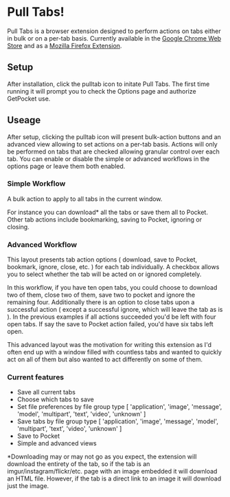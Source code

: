 # Pull Tabs!

Pull Tabs is a browser extension designed to perform actions on tabs either in bulk or on a per-tab basis. Currently available in the [Google Chrome Web Store](https://chrome.google.com/webstore/detail/pull-tabs/bimplhlpceccnolgbbedbiedkecophnn) and as a [Mozilla Firefox Extension](https://addons.mozilla.org/en-US/firefox/addon/pull-tabs/).

## Setup

After installation, click the pulltab icon to initate Pull Tabs. The first time running it will prompt you to check the Options page and authorize GetPocket use.

## Useage

After setup, clicking the pulltab icon will present bulk-action buttons and an advanced view allowing to set actions on a per-tab basis. Actions will only be performed on tabs that are checked allowing granular control over each tab. You can enable or disable the simple or advanced workflows in the options page or leave them both enabled.

### Simple Workflow
A bulk action to apply to all tabs in the current window.

For instance you can download* all the tabs or save them all to Pocket. Other tab actions include bookmarking, saving to Pocket, ignoring or closing.

### Advanced Workflow
This layout presents tab action options ( download, save to Pocket, bookmark, ignore, close, etc. ) for each tab individually. A checkbox allows you to select whether the tab will be acted on or ignored completely.

In this workflow, if you have ten open tabs, you could choose to download two of them, close two of them, save two to pocket and ignore the remaining four. Additionally there is an option to close tabs upon a successful action ( except a successful ignore, which will leave the tab as is ). In the previous examples if all actions succeeded you'd be left with four open tabs. If say the save to Pocket action failed, you'd have six tabs left open.

This advanced layout was the motivation for writing this extension as I'd often end up with a window filled with countless tabs and wanted to quickly act on all of them but also wanted to act differently on some of them.

### Current features
* Save all current tabs
* Choose which tabs to save
* Set file preferences by file group type [ 'application', 'image', 'message', 'model', 'multipart', 'text', 'video', 'unknown' ]
* Save tabs by file group type [ 'application', 'image', 'message', 'model', 'multipart', 'text', 'video', 'unknown' ]
* Save to Pocket
* Simple and advanced views

*Downloading may or may not go as you expect, the extension will download the entirety of the tab, so if the tab is an imgur/instagram/flickr/etc. page with an image embedded it will download an HTML file. However, if the tab is a direct link to an image it will download just the image.